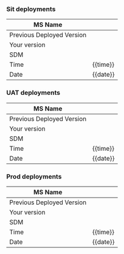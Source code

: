 ### Sit deployments 

| MS Name<br>                   |     |
| ----------------------------- | --- |
| Previous Deployed Version<br> |     |
| Your version <br>             |     |
| SDM                           |     |
| Time                          | {{time}}     |
| Date                          | {{date}}     |

### UAT deployments 
| MS Name<br>                   |     |
| ----------------------------- | --- |
| Previous Deployed Version<br> |     |
| Your version <br>             |     |
| SDM                           |     |
| Time                          |  {{time}}   |
| Date                          | {{date}}    |



### Prod deployments 
| MS Name<br>                   |     |
| ----------------------------- | --- |
| Previous Deployed Version<br> |     |
| Your version <br>             |     |
| SDM                           |     |
| Time                          | {{time}}     |
| Date                          | {{date}}     |


